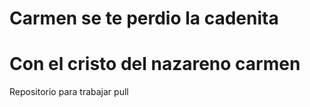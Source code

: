 # Carmen se te perdio la cadenita
# Con el cristo del nazareno carmen
Repositorio para trabajar pull

